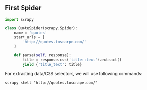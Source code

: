 ## First Spider
```python
import scrapy

class QuoteSpider(scrapy.Spider):
    name = 'quotes'
    start_urls = [
        'http://quotes.toscarpe.com/' 
    ]

    def parse(self, response):
        title = response.css('title::text').extract()
        yield {'title_text': title}
```
For extracting data/CSS selectors, we will use following commands:

```terminal
scrapy shell "http://quotes.toscrape.com/"
```
